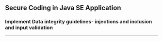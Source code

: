 ## Secure Coding in Java SE Application
### Implement Data integrity guidelines- injections and inclusion and input validation
-----
